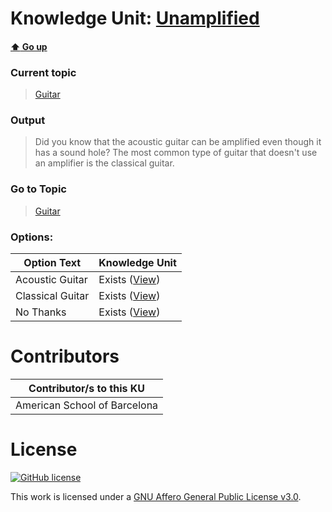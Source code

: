 # Knowledge Unit: [Unamplified](../../knowledge_units/guitar/unamplified.md)

#### [:arrow_up: Go up](../../topics/guitar.md)
### Current topic
> [Guitar](../../topics/guitar.md)
### Output
> Did you know that the acoustic guitar can be amplified even though it has a sound hole? The most common type of guitar that doesn&#039;t use an amplifier is the classical guitar.
### Go to Topic
> [Guitar](../../topics/guitar.md)

### Options: 

| Option Text | Knowledge Unit |
| - | - |  
| Acoustic Guitar  |  Exists ([View](../../knowledge_units/guitar/acoustic-guitar.md))  |  
| Classical Guitar  |  Exists ([View](../../knowledge_units/guitar/classical-guitar.md))  |  
| No Thanks  |  Exists ([View](../../knowledge_units/guitar/no-thanks.md))  | 

# Contributors

| Contributor/s to this KU |
| - | 
| American School of Barcelona |

# License
[![GitHub license](https://img.shields.io/github/license/inbrainz/cerebro)](https://github.com/inbrainz/cerebro/blob/master/LICENSE)

This work is licensed under a [GNU Affero General Public License v3.0](https://www.gnu.org/licenses/agpl-3.0.txt).